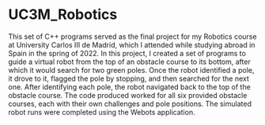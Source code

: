 # UC3M_Robotics

This set of C++ programs served as the final project for my Robotics course at University Carlos III de Madrid, which I attended while studying abroad in Spain in the spring of 2022. In this project, I created a set of programs to guide a virtual robot from the top of an obstacle course to its bottom, after which it would search for two green poles. Once the robot identified a pole, it drove to it, flagged the pole by stopping, and then searched for the next one. After identifying each pole, the robot navigated back to the top of the obstacle course. The code produced worked for all six provided obstacle courses, each with their own challenges and pole positions. The simulated robot runs were completed using the Webots application.
